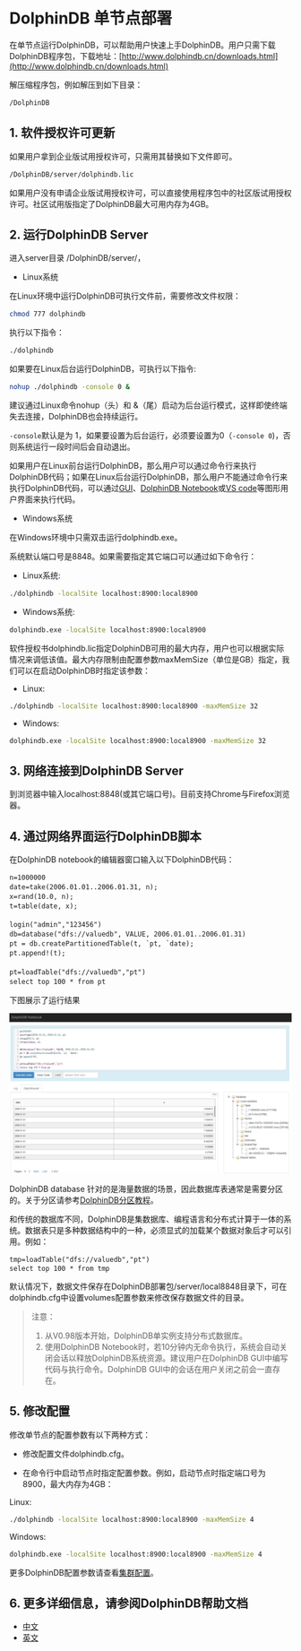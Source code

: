 # DolphinDB 单节点部署

在单节点运行DolphinDB，可以帮助用户快速上手DolphinDB。用户只需下载DolphinDB程序包，下载地址：[http://www.dolphindb.cn/downloads.html](http://www.dolphindb.cn/downloads.html)

解压缩程序包，例如解压到如下目录：

```sh
/DolphinDB
```

## 1. 软件授权许可更新

如果用户拿到企业版试用授权许可，只需用其替换如下文件即可。

```sh
/DolphinDB/server/dolphindb.lic
```

如果用户没有申请企业版试用授权许可，可以直接使用程序包中的社区版试用授权许可。社区试用版指定了DolphinDB最大可用内存为4GB。

## 2. 运行DolphinDB Server

进入server目录 /DolphinDB/server/，

- Linux系统

在Linux环境中运行DolphinDB可执行文件前，需要修改文件权限：

```sh
chmod 777 dolphindb
```

执行以下指令：

```sh
./dolphindb
```

如果要在Linux后台运行DolphinDB，可执行以下指令:

```sh
nohup ./dolphindb -console 0 &
```

建议通过Linux命令nohup（头）和 &（尾）启动为后台运行模式，这样即使终端失去连接，DolphinDB也会持续运行。

`-console`默认是为 1，如果要设置为后台运行，必须要设置为0（`-console 0`)，否则系统运行一段时间后会自动退出。

如果用户在Linux前台运行DolphinDB，那么用户可以通过命令行来执行DolphinDB代码；如果在Linux后台运行DolphinDB，那么用户不能通过命令行来执行DolphinDB代码，可以通过[GUI](http://www.dolphindb.cn/cn/gui/GUIGetStarted.html)、[DolphinDB Notebook](http://www.dolphindb.cn/cn/gui/NotebookGetStarted.html)或[VS code](https://github.com/dolphindb/Tutorials_CN)等图形用户界面来执行代码。

- Windows系统

在Windows环境中只需双击运行dolphindb.exe。

系统默认端口号是8848。如果需要指定其它端口可以通过如下命令行：

- Linux系统:

```sh
./dolphindb -localSite localhost:8900:local8900
```

- Windows系统:

```sh
dolphindb.exe -localSite localhost:8900:local8900
```

软件授权书dolphindb.lic指定DolphinDB可用的最大内存，用户也可以根据实际情况来调低该值。最大内存限制由配置参数maxMemSize（单位是GB）指定，我们可以在启动DolphinDB时指定该参数：

- Linux:

```sh
./dolphindb -localSite localhost:8900:local8900 -maxMemSize 32
```

- Windows:

```sh
dolphindb.exe -localSite localhost:8900:local8900 -maxMemSize 32
```

## 3. 网络连接到DolphinDB Server

到浏览器中输入localhost:8848(或其它端口号)。目前支持Chrome与Firefox浏览器。

## 4. 通过网络界面运行DolphinDB脚本

在DolphinDB notebook的编辑器窗口输入以下DolphinDB代码：

```txt
n=1000000
date=take(2006.01.01..2006.01.31, n);
x=rand(10.0, n);
t=table(date, x);

login("admin","123456")
db=database("dfs://valuedb", VALUE, 2006.01.01..2006.01.31)
pt = db.createPartitionedTable(t, `pt, `date);
pt.append!(t);

pt=loadTable("dfs://valuedb","pt")
select top 100 * from pt
```

下图展示了运行结果

![运行结果](images/single_notebook.jpg)

DolphinDB database 针对的是海量数据的场景，因此数据库表通常是需要分区的。关于分区请参考[DolphinDB分区教程](https://github.com/dolphindb/Tutorials_CN/blob/master/database.md)。

和传统的数据库不同，DolphinDB是集数据库、编程语言和分布式计算于一体的系统。数据表只是多种数据结构中的一种，必须显式的加载某个数据对象后才可以引用。例如：

```
tmp=loadTable("dfs://valuedb","pt")
select top 100 * from tmp
```

默认情况下，数据文件保存在DolphinDB部署包/server/local8848目录下，可在dolphindb.cfg中设置volumes配置参数来修改保存数据文件的目录。

> 注意：
> 1. 从V0.98版本开始，DolphinDB单实例支持分布式数据库。
> 2. 使用DolphinDB Notebook时，若10分钟内无命令执行，系统会自动关闭会话以释放DolphinDB系统资源。建议用户在DolphinDB GUI中编写代码与执行命令。DolphinDB GUI中的会话在用户关闭之前会一直存在。

## 5. 修改配置

修改单节点的配置参数有以下两种方式：

- 修改配置文件dolphindb.cfg。

- 在命令行中启动节点时指定配置参数。例如，启动节点时指定端口号为8900，最大内存为4GB：

Linux:

```sh
./dolphindb -localSite localhost:8900:local8900 -maxMemSize 4
```

Windows:

```sh
dolphindb.exe -localSite localhost:8900:local8900 -maxMemSize 4
```

更多DolphinDB配置参数请查看[集群配置](https://www.dolphindb.cn/cn/help/ClusterSetup.html)。

## 6. 更多详细信息，请参阅DolphinDB帮助文档

- [中文](https://www.dolphindb.cn/cn/help/index.html)
- [英文](http://dolphindb.com/help/)